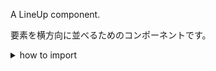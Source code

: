 A LineUp component.

要素を横方向に並べるためのコンポーネントです。

<details>
<summary>how to import</summary>

```tsx
import { LineUp } from 'smarthr-ui'
```

</details>